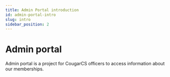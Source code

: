 ```yaml
---
title: Admin Portal introduction
id: admin-portal-intro
slug: intro
sidebar_position: 2
---
```


# Admin portal

Admin portal is a project for CougarCS officers to access information about our memberships.
